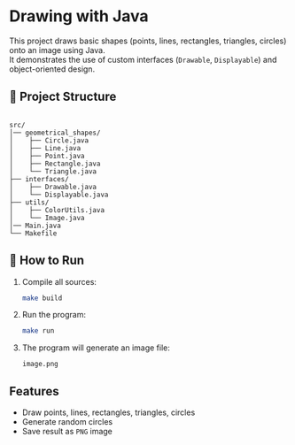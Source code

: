 # Drawing with Java

This project draws basic shapes (points, lines, rectangles, triangles, circles) onto an image using Java.  
It demonstrates the use of custom interfaces (`Drawable`, `Displayable`) and object-oriented design.

## 📂 Project Structure
```

src/
│── geometrical_shapes/
│    ├── Circle.java
│    ├── Line.java
│    ├── Point.java
│    ├── Rectangle.java
│    └── Triangle.java
├── interfaces/
│    ├── Drawable.java
│    └── Displayable.java
├── utils/
│    ├── ColorUtils.java
│    └── Image.java
│── Main.java
└── Makefile

````

## 🚀 How to Run
1. Compile all sources:
   ```bash
   make build
   ```

2. Run the program:

   ```bash
   make run
   ```

3. The program will generate an image file:

   ```
   image.png
   ```

##  Features

* Draw points, lines, rectangles, triangles, circles
* Generate random circles
* Save result as `PNG` image
